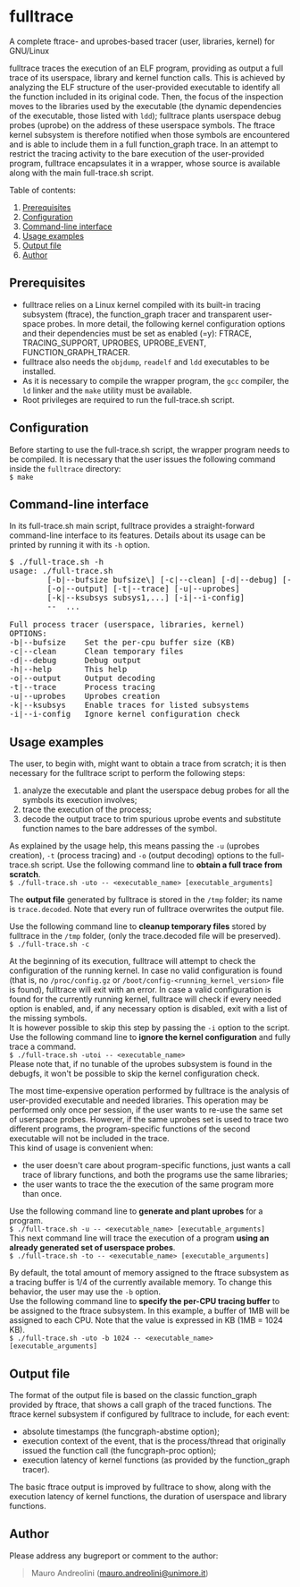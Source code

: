 fulltrace
=========

A complete ftrace- and uprobes-based tracer (user, libraries, kernel) for GNU/Linux

fulltrace traces the execution of an ELF program, providing as output a full trace of its userspace, library and kernel function calls. This is achieved by analyzing the ELF structure of the user-provided executable to identify all the function included in its original code. Then, the focus of the inspection moves to the libraries used by the executable (the dynamic dependencies of the executable, those listed with `ldd`); fulltrace plants userspace debug probes (uprobe) on the address of these userspace symbols. The ftrace kernel subsystem is therefore notified when those symbols are encountered and is able to include them in a full function_graph trace.
In an attempt to restrict the tracing activity to the bare execution of the user-provided program, fulltrace encapsulates it in a wrapper, whose source is available along with the main full-trace.sh script.

Table of contents:

1. [Prerequisites](#prerequisites)
2. [Configuration](#configuration)
3. [Command-line interface](#command-line-interface)
4. [Usage examples](#usage-examples)
5. [Output file](#output-file)
6. [Author](#author)

Prerequisites
-------------

* fulltrace relies on a Linux kernel compiled with its built-in tracing subsystem (ftrace), the function\_graph tracer and transparent user-space probes. In more detail, the following kernel configuration options and their dependencies must be set as enabled (=y): FTRACE, TRACING\_SUPPORT, UPROBES, UPROBE\_EVENT, FUNCTION\_GRAPH\_TRACER.
* fulltrace also needs the `objdump`, `readelf` and `ldd` executables to be installed.
* As it is necessary to compile the wrapper program, the `gcc` compiler, the `ld` linker and the `make` utility must be available.
* Root privileges are required to run the full-trace.sh script.

Configuration
-------------

Before starting to use the full-trace.sh script, the wrapper program needs to be compiled. It is necessary that the user issues the following command inside the `fulltrace` directory:  
`$ make`

Command-line interface
----------------------

In its full-trace.sh main script, fulltrace provides a straight-forward command-line interface to its features. Details about its usage can be printed by running it with its `-h` option.

<pre>
$ ./full-trace.sh -h
usage: ./full-trace.sh
&#9;[-b|--bufsize bufsize\] [-c|--clean] [-d|--debug] [-h|--help]
&#9;[-o|--output] [-t|--trace] [-u|--uprobes]
&#9;[-k|--ksubsys subsys1,...] [-i|--i-config]
&#9;-- <command> <arg>...

Full process tracer (userspace, libraries, kernel)
OPTIONS:
-b|--bufsize&#9;Set the per-cpu buffer size (KB)
-c|--clean&#9;Clean temporary files
-d|--debug&#9;Debug output
-h|--help&#9;This help
-o|--output&#9;Output decoding
-t|--trace&#9;Process tracing
-u|--uprobes&#9;Uprobes creation
-k|--ksubsys&#9;Enable traces for listed subsystems
-i|--i-config&#9;Ignore kernel configuration check
</pre>

Usage examples
--------------

The user, to begin with, might want to obtain a trace from scratch; it is then necessary for the fulltrace script to perform the following steps:

1. analyze the executable and plant the userspace debug probes for all the symbols its execution involves;
2. trace the execution of the process;
3. decode the output trace to trim spurious uprobe events and substitute function names to the bare addresses of the symbol.

As explained by the usage help, this means passing the `-u` (uprobes creation), `-t` (process tracing) and `-o` (output decoding) options to the full-trace.sh script. Use the following command line to **obtain a full trace from scratch**.  
`$ ./full-trace.sh -uto -- <executable_name> [executable_arguments]`

The **output file** generated by fulltrace is stored in the `/tmp` folder; its name is `trace.decoded`. Note that every run of fulltrace overwrites the output file.

Use the following command line to **cleanup temporary files** stored by fulltrace in the `/tmp` folder, (only the trace.decoded file will be preserved).  
`$ ./full-trace.sh -c`

At the beginning of its execution, fulltrace will attempt to check the configuration of the running kernel. In case no valid configuration is found (that is, no `/proc/config.gz` or `/boot/config-<running_kernel_version>` file is found), fulltrace will exit with an error. In case a valid configuration is found for the currently running kernel, fulltrace will check if every needed option is enabled, and, if any necessary option is disabled, exit with a list of the missing symbols.  
It is however possible to skip this step by passing the `-i` option to the script. Use the following command line to **ignore the kernel configuration** and fully trace a command.  
`$ ./full-trace.sh -utoi -- <executable_name>`  
Please note that, if no tunable of the uprobes subsystem is found in the debugfs, it won't be possible to skip the kernel configuration check.

The most time-expensive operation performed by fulltrace is the analysis of user-provided executable and needed libraries. This operation may be performed only once per session, if the user wants to re-use the same set of userspace probes. However, if the same uprobes set is used to trace two different programs, the program-specific functions of the second executable will not be included in the trace.  
This kind of usage is convenient when:

* the user doesn't care about program-specific functions, just wants a call trace of library functions, and both the programs use the same libraries;
* the user wants to trace the the execution of the same program more than once.

Use the following command line to **generate and plant uprobes** for a program.  
`$ ./full-trace.sh -u -- <executable_name> [executable_arguments]`  
This next command line will trace the execution of a program **using an already generated set of userspace probes**.  
`$ ./full-trace.sh -to -- <executable_name> [executable_arguments]`

By default, the total amount of memory assigned to the ftrace subsystem as a tracing buffer is 1/4 of the currently available memory. To change this behavior, the user may use the `-b` option.  
Use the following command line to **specify the per-CPU tracing buffer** to be assigned to the ftrace subsystem. In this example, a buffer of 1MB will be assigned to each CPU. Note that the value is expressed in KB (1MB = 1024 KB).  
`$ ./full-trace.sh -uto -b 1024 -- <executable_name> [executable_arguments]`

Output file
-----------

The format of the output file is based on the classic function\_graph provided by ftrace, that shows a call graph of the traced functions. The ftrace kernel subsystem if configured by fulltrace to include, for each event:

* absolute timestamps (the funcgraph-abstime option);
* execution context of the event, that is the process/thread that originally issued the function call (the funcgraph-proc option);
* execution latency of kernel functions (as provided by the function\_graph tracer).

The basic ftrace output is improved by fulltrace to show, along with the execution latency of kernel functions, the duration of userspace and library functions.

Author
------

Please address any bugreport or comment to the author:  
>Mauro Andreolini (<mauro.andreolini@unimore.it>)
